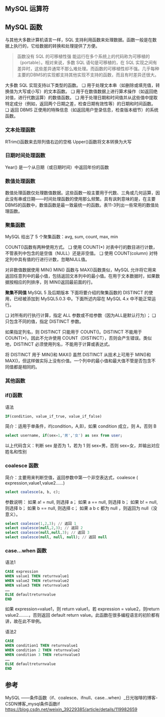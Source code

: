 ## MySQL 运算符

## MySQL 函数

与其他大多数计算机语言一样，SQL 支持利用函数来处理数据。函数一般是在数据上执行的，它给数据的转换和处理提供了方便。

> 函数没有 SQL 的可移植性强 能运行在多个系统上的代码称为可移植的（portable）。相对来说，多数 SQL 语句是可移植的，在 SQL 实现之间有差异时，这些差异通常不那么难处理。而函数的可移植性却不强。几乎每种主要的DBMS的实现都支持其他实现不支持的函数，而且有时差异还很大。

大多数 SQL 实现支持以下类型的函数。
❑ 用于处理文本串（如删除或填充值，转换值为大写或小写）的文本函数。
❑ 用于在数值数据上进行算术操作（如返回绝对值，进行代数运算）的数值函数。
❑ 用于处理日期和时间值并从这些值中提取特定成分（例如，返回两个日期之差，检查日期有效性等）的日期和时间函数。
❑ 返回 DBMS 正使用的特殊信息（如返回用户登录信息，检查版本细节）的系统函数。

### 文本处理函数

RTrim()函数来去除列值右边的空格
Upper()函数将文本转换为大写

### 日期时间处理函数

Year() 是一个从日期（或日期时间）中返回年份的函数

### 数值处理函数

数值处理函数仅处理数值数据。这些函数一般主要用于代数、三角或几何运算，因此没有串或日期——时间处理函数的使用那么频繁。具有讽刺意味的是，在主要DBMS的函数中，数值函数是最一致最统一的函数。表11-3列出一些常用的数值处理函数。

### 聚集函数

MySQL 给出了 5 个聚集函数：avg, sum, count, max, min

COUNT()函数有两种使用方式。
❑ 使用 COUNT(*) 对表中行的数目进行计数，不管表列中包含的是空值（NULL）还是非空值。
❑ 使用 COUNT(column) 对特定列中具有值的行进行计数，忽略NULL值。

对非数值数据使用 MIN() MIN() 函数与 MAX()函数类似，MySQL 允许将它用来返回任意列中的最小值，包括返回文本列中的最小值。在用于文本数据时，如果数据按相应的列排序，则 MIN()返回最前面的行。

**聚集不同值**
MySQL 5 及后期版本 下面将要介绍的聚集函数的 DISTINCT 的使用，已经被添加到 MySQL5.0.3 中。下面所述内容在 MySQL 4.x 中不能正常运行。

❑ 对所有的行执行计算，指定 ALL 参数或不给参数（因为ALL是默认行为）；
❑ 只包含不同的值，指定 DISTINCT 参数。

如果指定列名，则 DISTINCT 只能用于 COUNT()。DISTINCT 不能用于COUNT(*)，因此不允许使用 COUNT（DISTINCT），否则会产生错误。类似地，DISTINCT 必须使用列名，不能用于计算或表达式。

将 DISTINCT 用于 MIN()和 MAX() 虽然 DISTINCT 从技术上可用于 MIN()和 MAX()，但这样做实际上没有价值。一个列中的最小值和最大值不管是否包含不同值都是相同的。

### 其他函数

### if()函数

语法

```sql
IF(condition, value_if_true, value_if_false)
```

简介：适用于单条件，if(condition，A,B)，如果 condition 成立，则 A，否则 B

```sql
select username, if(sex=1,'男','女') as sex from user;
```

以上代码含义：判断 sex 是否为 1，若为 1 则 sex=男，否则 sex=女，并输出对应姓名和性别

### coalesce 函数

简介：主要用来判断空值，返回参数中第一个非空表达式，coalesce ( expression,value1,value2……)

```sql
select coalesce(a, b, c);
```

参数说明：
如果 a! = null, 则选择 a；
如果 a == null, 则选择 b；
如果 b! = null, 则选择 b；
如果 b == null, 则选择 c；
如果 a b c 都为 null ，则返回为 null（没意义）。

```sql
select coalesce(1,2,3); // 返回 1
select coalesce(null,2,3); // 返回 2
select coalesce(null,null,3); // 返回 3
select coalesce(null, null, null); // 返回 null
```

### case...when 函数

语法1

```sql
CASE expression
WHEN value1 THEN returnvalue1
WHEN value2 THEN returnvalue2
WHEN value3 THEN returnvalue3
……
ELSE defaultreturnvalue
END
```

如果 expression=value1，则 return value1，若 expression = value2，则return value2........，否则返回 default return value。此函数在很多编程语言的初阶都有讲，故在此不举例。

语法2

```sql
CASE
WHEN condition1 THEN returnvalue1
WHEN condition 2 THEN returnvalue2
WHEN condition 3 THEN returnvalue3
……
ELSE defaultreturnvalue
END
```

## 参考

MySQL ——条件函数（if、coalesce、ifnull、case...when）_日光咖啡的博客-CSDN博客_mysql条件函数if <https://blog.csdn.net/weixin_39229385/article/details/119982659>
